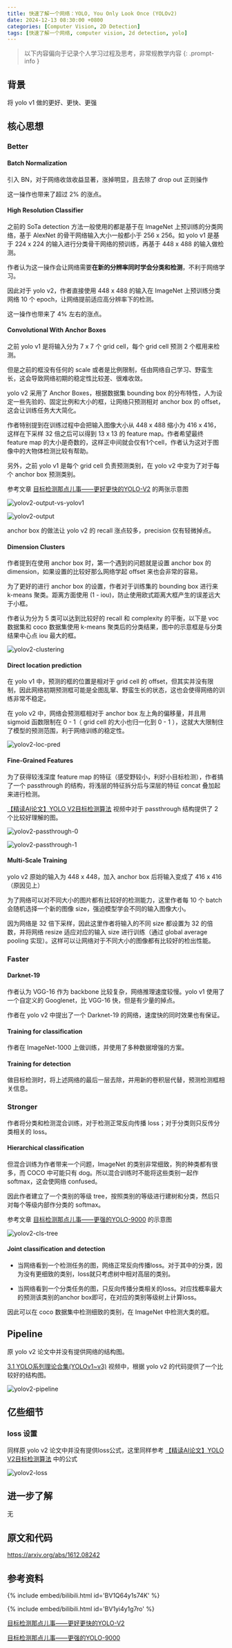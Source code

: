 ```yaml
---
title: 快速了解一个网络：YOLO, You Only Look Once (YOLOv2)
date: 2024-12-13 08:30:00 +0800
categories: [Computer Vision, 2D Detection]
tags: [快速了解一个网络, computer vision, 2d detection, yolo]
---
```


> 以下内容偏向于记录个人学习过程及思考，非常规教学内容
{: .prompt-info }

## 背景

将 yolo v1 做的更好、更快、更强

## 核心思想

### Better

#### Batch Normalization

引入 BN，对于网络收敛收益显著，涨掉明显，且去除了 drop out 正则操作

这一操作也带来了超过 2% 的涨点。

#### High Resolution Classifier

之前的 SoTa detection 方法一般使用的都是基于在 ImageNet 上预训练的分类网络，基于 AlexNet 的骨干网络输入大小一般都小于 256 x 256。如 yolo v1 是基于 224 x 224 的输入进行分类骨干网络的预训练，再基于 448 x 488 的输入做检测。

作者认为这一操作会让网络需要**在新的分辨率同时学会分类和检测**，不利于网络学习。

因此对于 yolo v2，作者直接使用 448 x 488 的输入在 ImageNet 上预训练分类网络 10 个 epoch，让网络提前适应高分辨率下的检测。

这一操作也带来了 4% 左右的涨点。

#### Convolutional With Anchor Boxes

之前 yolo v1 是将输入分为 7 x 7 个 grid cell，每个 grid cell 预测 2 个框用来检测。

但是之前的框没有任何的 scale 或者是比例限制，任由网络自己学习、野蛮生长，这会导致网络初期的稳定性比较差、很难收敛。

yolo v2 采用了 Anchor Boxes，根据数据集 bounding box 的分布特性，人为设定一些先验的、固定比例和大小的框，让网络只预测相对 anchor box 的 offset，这会让训练任务大大简化。

作者特别提到在训练过程中会把输入图像大小从 448 x 488 缩小为 416 x 416，这样在下采样 32 倍之后可以得到 13 x 13 的 feature map。作者希望最终 feature map 的大小是奇数的，这样正中间就会仅有1个cell，作者认为这对于图像中的大物体检测比较有帮助。

另外，之前 yolo v1 是每个 grid cell 负责预测类别，在 yolo v2 中变为了对于每个 anchor box 预测类别。

参考文章 [目标检测那点儿事——更好更快的YOLO-V2](https://zhuanlan.zhihu.com/p/354111253 "目标检测那点儿事——更好更快的YOLO-V2") 的两张示意图

![yolov2-output-vs-yolov1](assets/img/yolov2-output-vs-yolov1.png)

![yolov2-output](assets/img/yolov2-output.png)

anchor box 的做法让 yolo v2 的 recall 涨点较多，precision 仅有轻微掉点。

#### Dimension Clusters

作者提到在使用 anchor box 时，第一个遇到的问题就是设置 anchor box 的 dimension，如果设置的比较好那么网络学起 offset 来也会非常的容易。

为了更好的进行 anchor box 的设置，作者对于训练集的 bounding box 进行来 k-means 聚类。距离方面使用 (1 - iou)，防止使用欧式距离大框产生的误差远大于小框。

作者认为分为 5 类可以达到比较好的 recall 和 complexity 的平衡，以下是 voc 数据集和 coco 数据集使用 k-means 聚类后的分类结果，图中的示意框是与分类结果中心点 iou 最大的框。

![yolov2-clustering](assets/img/yolov2-clustering.png)

#### Direct location prediction

在 yolo v1 中，预测的框的位置是相对于 grid cell 的 offset，但其实并没有限制，因此网络初期预测框可能是全图乱窜、野蛮生长的状态，这也会使得网络的训练非常不稳定。

在 yolo v2 中，网络会预测框相对于 anchor box 左上角的偏移量，并且用 sigmoid 函数限制在 0 - 1（ grid cell 的大小也归一化到 0 - 1 ），这就大大限制住了模型的预测范围，利于网络训练的稳定性。

![yolov2-loc-pred](assets/img/yolov2-loc-pred.png)

#### Fine-Grained Features

为了获得较浅深度 feature map 的特征（感受野较小，利好小目标检测），作者搞了一个 passthrough 的结构，将浅层的特征拆分后与深层的特征 concat 叠加起来进行检测。

[【精读AI论文】YOLO V2目标检测算法](https://www.bilibili.com/video/BV1Q64y1s74K/ "【精读AI论文】YOLO V2目标检测算法") 视频中对于 passthrough 结构提供了 2 个比较好理解的图。

![yolov2-passthrough-0](assets/img/yolov2-passthrough-0.png)

![yolov2-passthrough-1](assets/img/yolov2-passthrough-1.png)

#### Multi-Scale Training

yolo v2 原始的输入为 448 x 448，加入 anchor box 后将输入变成了 416 x 416（原因见上）

为了网络可以对不同大小的图片都有比较好的检测能力，这里作者每 10 个 batch 会随机选择一个新的图像 size，强迫模型学会不同的输入图像大小。

因为网络是 32 倍下采样，因此这里作者将输入的不同 size 都设置为 32 的倍数，并将网络 resize 适应对应的输入 size 进行训练（通过 global average pooling 实现）。这样可以让网络对于不同大小的图像都有比较好的检出性能。

### Faster

#### Darknet-19

作者认为 VGG-16 作为 backbone 比较复杂，网络推理速度较慢。yolo v1 使用了一个自定义的 Googlenet，比 VGG-16 快，但是有少量的掉点。

作者在 yolo v2 中提出了一个 Darknet-19 的网络，速度快的同时效果也有保证。

#### Training for classification

作者在 ImageNet-1000 上做训练，并使用了多种数据增强的方案。

#### Training for detection

做目标检测时，将上述网络的最后一层去除，并用新的卷积层代替，预测检测框相关信息。

### Stronger

作者将分类和检测混合训练，对于检测正常反向传播 loss；对于分类则只反传分类相关的 loss。

#### Hierarchical classification

但混合训练为作者带来一个问题，ImageNet 的类别非常细致，狗的种类都有很多，而 COCO 中可能只有 dog。所以混合训练时不能将这些类别一起作 softmax，这会使网络 confused。

因此作者建立了一个类别的等级 tree，按照类别的等级进行建树和分类，然后只对每个等级内部作分类的 softmax。

参考文章 [目标检测那点儿事——更强的YOLO-9000](https://zhuanlan.zhihu.com/p/354262769 "目标检测那点儿事——更强的YOLO-9000") 的示意图

![yolov2-cls-tree](assets/img/yolov2-cls-tree.png)

#### Joint classification and detection

- 当网络看到一个检测任务的图，网络正常反向传播loss。对于其中的分类，因为没有更细致的类别，loss就只考虑树中相对高层的类别。

- 当网络看到一个分类任务的图，只反向传播分类相关的loss。对应找概率最大的预测该类别的anchor box即可，在对应的类别等级树上计算loss。

因此可以在 coco 数据集中检测细致的类别，在 ImageNet 中检测大类的框。

## Pipeline

原 yolo v2 论文中并没有提供网络的结构图。

[3.1 YOLO系列理论合集(YOLOv1~v3)](https://www.bilibili.com/video/BV1yi4y1g7ro "3.1 YOLO系列理论合集(YOLOv1~v3)") 视频中，根据 yolo v2 的代码提供了一个比较好的结构图。

![yolov2-pipeline](assets/img/yolov2-pipeline.png)

## 亿些细节

### loss 设置

同样原 yolo v2 论文中并没有提供loss公式，这里同样参考 [【精读AI论文】YOLO V2目标检测算法](https://www.bilibili.com/video/BV1Q64y1s74K/ "【精读AI论文】YOLO V2目标检测算法") 中的公式

![yolov2-loss](assets/img/yolov2-loss.png)

## 进一步了解

无

## 原文和代码

<https://arxiv.org/abs/1612.08242>

## 参考资料

{% include embed/bilibili.html id='BV1Q64y1s74K' %}

{% include embed/bilibili.html id='BV1yi4y1g7ro' %}

[目标检测那点儿事——更好更快的YOLO-V2](https://zhuanlan.zhihu.com/p/354111253 "目标检测那点儿事——更好更快的YOLO-V2")

[目标检测那点儿事——更强的YOLO-9000](https://zhuanlan.zhihu.com/p/354262769 "目标检测那点儿事——更强的YOLO-9000")
